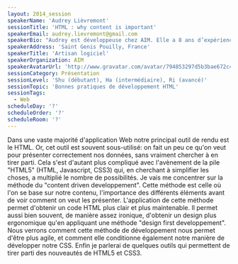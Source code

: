```yaml
---
layout: 2014_session
speakerName: 'Audrey Lièvremont'
sessionTitle: 'HTML : why content is important'
speakerEmail: audrey.lievremont@gmail.com
speakerBio: "Audrey est développeuse chez AIM. Elle a 8 ans d’expérience dans les projets Web à Belfort, Grenoble et Genève.\n\nGeekette, mariée à un geek et mère de deux enfants (futurs geeks ?), elle est passionnée par le développement et participe aux soirées du GenevaJUGs et des Human Talks.\n\nEn 2012 elle a co-fondé jDuchess Swiss, une organisation qui a comme but d’attirer et donner de la visibilité aux femmes dans le monde du développement."
speakerAddress: 'Saint Genis Pouilly, France'
speakerTitle: 'Artisan logiciel'
speakerOrganization: AIM
speakerAvatarUrl: 'http://www.gravatar.com/avatar/794853297d5b3bae672c4531d53dc8bc?size=200&default=mm'
sessionCategory: Présentation
sessionLevel: 'Shu (débutant), Ha (intermédiaire), Ri (avancé)'
sessionTopic: 'Bonnes pratiques de développement HTML'
sessionTags:
  - Web
scheduleDay: '?'
scheduleOrder: '?'
scheduleRoom: '?'
---
```


Dans une vaste majorité d'application Web notre principal outil de rendu est le HTML. Or, cet outil est souvent sous-utilisé: on fait un peu ce qu'on veut pour présenter correctement nos données, sans vraiment chercher à en tirer parti. Cela s'est d'autant plus compliqué avec l'avènement de la pile "HTML5" (HTML, Javascript, CSS3) qui, en cherchant à simplifier les choses, a multiplié le nombre de possibilités.
Je vais me concentrer sur la méthode du "content driven developpement". Cette méthode est celle où l'on se base sur notre contenu, l'importance des différents éléments avant de voir comment on veut les présenter. L'application de cette méthode permet d'obtenir un code HTML plus clair et plus maintenable. Il permet aussi bien souvent, de manière assez ironique, d'obtenir un design plus ergonomique qu'en appliquant une méthode "design first developpement".
Nous verrons comment cette méthode de développement nous permet d'être plus agile, et comment elle conditionne également notre manière de développer notre CSS.
Enfin je parlerai de quelques outils qui permettent de tirer parti des nouveautés de HTML5 et CSS3.
